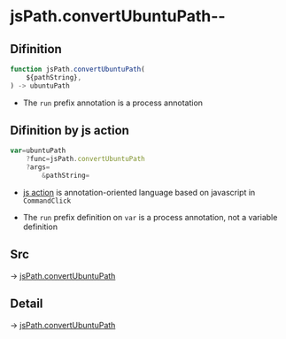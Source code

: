 # jsPath.convertUbuntuPath--

## Difinition

```js.js
function jsPath.convertUbuntuPath(
	${pathString},
) -> ubuntuPath
```

- The `run` prefix annotation is a process annotation


## Difinition by js action

```js.js
var=ubuntuPath
	?func=jsPath.convertUbuntuPath
	?args=
		&pathString=
```

- [js action](#) is annotation-oriented language based on javascript in `CommandClick`

- The `run` prefix definition on `var` is a process annotation, not a variable definition

## Src

-> [jsPath.convertUbuntuPath](https://github.com/puutaro/CommandClick/blob/master/app/src/main/java/com/puutaro/commandclick/fragment_lib/terminal_fragment/js_interface/JsPath.kt#L138)

## Detail

-> [jsPath.convertUbuntuPath](https://github.com/puutaro/CommandClick/blob/master/md/developer/js_interface/details/JsPath/convertUbuntuPath.md)
